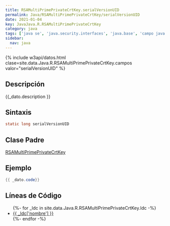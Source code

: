 ```yaml
---
title: RSAMultiPrimePrivateCrtKey.serialVersionUID
permalink: Java/RSAMultiPrimePrivateCrtKey/serialVersionUID
date: 2021-01-04
key: JavaJava.R.RSAMultiPrimePrivateCrtKey
category: java
tags: ['java se', 'java.security.interfaces', 'java.base', 'campo java', 'Java 1.4']
sidebar: 
  nav: java
---
```


{% include w3api/datos.html clase=site.data.Java.R.RSAMultiPrimePrivateCrtKey.campos valor="serialVersionUID" %}

## Descripción
{{_dato.description }}

## Sintaxis
~~~java
static long serialVersionUID
~~~

## Clase Padre
[RSAMultiPrimePrivateCrtKey](/Java/RSAMultiPrimePrivateCrtKey/)

## Ejemplo
~~~java
{{ _dato.code}}
~~~

## Líneas de Código
<ul>
{%- for _ldc in site.data.Java.R.RSAMultiPrimePrivateCrtKey.ldc -%}
   <li>
       <a href="{{_ldc['url'] }}">{{ _ldc['nombre'] }}</a>
   </li>
{%- endfor -%}
</ul>
